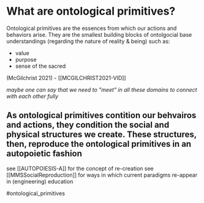 # What are ontological primitives?
Ontological primitives are the essences from which our actions and behaviors arise. They are the smallest building blocks of ontolgocial base understandings (regarding the nature of reality & being) such as:

- value
- purpose
- sense of the sacred

(McGilchrist 2021) - [[MCGILCHRIST2021-VID]]

*maybe one can say that we need to "meet" in all these domains to connect with each other fully*

## As ontological primitives contition our behvairos and actions, they condition the social and physical structures we create. These structures, then, reproduce the ontological primitives in an autopoietic fashion
see [[AUTOPOIESIS-A]] for the concept of re-creation
see [[MMSSocialReproduction]] for ways in which current paradigms re-appear in (engineering) education



#ontological_primitives